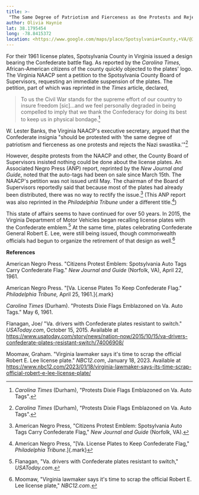 ```yaml
---
title: >-
 "The Same Degree of Patriotism and Fierceness as One Protests and Rejects the Nazi Swastika": Auto-Tags in Spotsylvania County, Virginia
author: Olivia Haynie
lat: 38.1795454
long: -78.8415372
location: <https://www.google.com/maps/place/Spotsylvania+County,+VA/@38.1795454,-78.8415372,9z/data=!3m1!4b1!4m6!3m5!1s0x89b6b9bbbad9e47b:0xb70dbbb0cfec22b9!8m2!3d38.204165!4d-77.6077865!16zL20vMG1uMXA?entry=ttu>
---
```

For their 1961 license plates, Spotsylvania County in Virginia issued a
design bearing the Confederate battle flag. As reported by the *Carolina
Times*, African-American citizens of the county quickly objected to the
plates' logo. The Virginia NAACP sent a petition to the Spotsylvania
County Board of Supervisors, requesting an immediate suspension of the
plates. The petition, part of which was reprinted in the *Times*
article, declared,

> To us the Civil War stands for the supreme effort of our country to
> insure freedom \[sic\]...and we feel personally degraded in being
> compelled to imply that we thank the Confederacy for doing its best to
> keep us in physical bondage.[^1]

W. Lester Banks, the Virginia NAACP's executive secretary, argued that
the Confederate insignia "should be protested with 'the same degree of
patriotism and fierceness as one protests and rejects the Nazi
swastika.'"[^2]

However, despite protests from the NAACP and other, the County Board of
Supervisors insisted nothing could be done about the license plates. An
Associated Negro Press (ANP) report, reprinted by the *New Journal and
Guide*, noted that the auto-tags had been on sale since March 15th. The
NAACP's petition was not issued until May. The chairman of the Board of
Supervisors reportedly said that because most of the plates had already
been distributed, there was no way to rectify the issue.[^3] (This ANP
report was also reprinted in the *Philadelphia Tribune* under a
different title.[^4])

This state of affairs seems to have continued for over 50 years. In
2015, the Virginia Department of Motor Vehicles began recalling license
plates with the Confederate emblem.[^5] At the same time, plates
celebrating Confederate General Robert E. Lee, were still being issued,
though commonwealth officials had begun to organize the retirement of
that design as well.[^6]

**References**

American Negro Press. "Citizens Protest Emblem: Spotsylvania Auto Tags
Carry Confederate Flag." *New Journal and Guide* (Norfolk, VA), April
22, 1961.

American Negro Press. "[Va. License Plates To Keep Confederate Flag."
*Philadelphia Tribune,* April 25, 1961.]{.mark}

*Carolina Times* (Durham). "Protests Dixie Flags Emblazoned on Va. Auto
Tags." May 6, 1961.

Flanagan, Joe/ "Va. drivers with Confederate plates resistant to
switch." *USAToday.com*, October 15, 2015. Available at
<https://www.usatoday.com/story/news/nation-now/2015/10/15/va-drivers-confederate-plates-resistant-switch/74006908/>

Moomaw, Graham. "Virginia lawmaker says it's time to scrap the official
Robert E. Lee license plate." *NBC12.com*, January 18, 2023. Available
at
<https://www.nbc12.com/2023/01/18/virginia-lawmaker-says-its-time-scrap-official-robert-e-lee-license-plate/>

[^1]: *Carolina Times* (Durham), "Protests Dixie Flags Emblazoned on Va.
    Auto Tags".

[^2]: *Carolina Times* (Durham), "Protests Dixie Flags Emblazoned on Va.
    Auto Tags".

[^3]: American Negro Press, "Citizens Protest Emblem: Spotsylvania Auto
    Tags Carry Confederate Flag," *New Journal and Guide* (Norfolk, VA).

[^4]: American Negro Press, "[Va. License Plates to Keep Confederate
    Flag," *Philadelphia Tribune*.]{.mark}

[^5]: Flanagan, "Va. drivers with Confederate plates resistant to
    switch," *USAToday.com*.

[^6]: Moomaw, "Virginia lawmaker says it's time to scrap the official
    Robert E. Lee license plate," *NBC12.com*.
